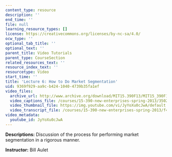 ```yaml
---
content_type: resource
description: ''
end_time: ''
file: null
learning_resource_types: []
license: https://creativecommons.org/licenses/by-nc-sa/4.0/
ocw_type: ''
optional_tab_title: ''
optional_text: ''
parent_title: Video Tutorials
parent_type: CourseSection
related_resources_text: ''
resource_index_text: ''
resourcetype: Video
start_time: ''
title: 'Lecture 6: How to Do Market Segmentation'
uid: 9369f929-aa9c-b424-1040-4739b35fa1ef
video_files:
  archive_url: http://www.archive.org/download/MIT15.390F13/MIT15_390F13_lec06_300k.mp4
  video_captions_file: /courses/15-390-new-enterprises-spring-2013/3502e87c8e2b5d7cbd574e9d1b66e1be_JyYoXu0cJwA.vtt
  video_thumbnail_file: https://img.youtube.com/vi/JyYoXu0cJwA/default.jpg
  video_transcript_file: /courses/15-390-new-enterprises-spring-2013/f492a3b569b07985e6e6f8748a5d0e86_JyYoXu0cJwA.pdf
video_metadata:
  youtube_id: JyYoXu0cJwA
---
```


**Descriptions:** Discussion of the process for performing market segmentation in a rigorous manner.

**Instructor:** Bill Aulet

